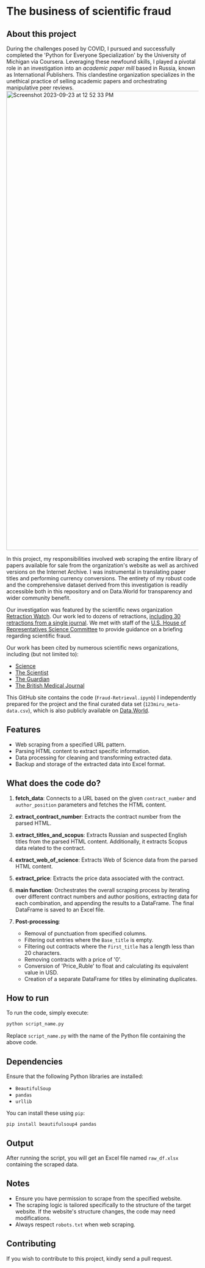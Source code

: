 # The business of scientific fraud

## About this project

During the challenges posed by COVID, I pursued and successfully completed the 'Python for Everyone Specialization' by the University of Michigan via Coursera. Leveraging these newfound skills, I played a pivotal role in an investigation into an _academic paper mill_ based in Russia, known as International Publishers. This clandestine organization specializes in the unethical practice of selling academic papers and orchestrating manipulative peer reviews.
<img width="1199" alt="Screenshot 2023-09-23 at 12 52 33 PM" src="https://github.com/Soul-Jacker/ScientificFraud/assets/2854746/fdd653d1-63ea-45a1-b7e7-d13064702415">

In this project, my responsibilities involved web scraping the entire library of papers available for sale from the organization's website as well as archived versions on the Internet Archive. I was instrumental in translating paper titles and performing currency conversions. The entirety of my robust code and the comprehensive dataset derived from this investigation is readily accessible both in this repository and on Data.World for transparency and wider community benefit.

Our investigation was featured by the scientific news organization [Retraction Watch](https://retractionwatch.com/author/perronetal/). Our work led to dozens of retractions, [including 30 retractions from a single journal](https://retractionwatch.com/2022/07/05/our-deepest-apology-journal-retracts-30-likely-paper-mill-articles-after-investigation-published-by-retraction-watch/). We met with staff of the [U.S. House of Representatives Science Committee](https://docs.house.gov/Committee/Calendar/ByEvent.aspx?EventID=115022) to provide guidance on a briefing regarding scientific fraud.  

Our work has been cited by numerous scientific news organizations, including (but not limited to):
- [Science](https://www.science.org/content/article/russian-website-peddles-authorships-linked-reputable-journals#:~:text=In%20December%202021%2C%20he%20co%2Dauthored%20a%20separate%20analysis%20of%20www.123mi.ru%20on%20Retraction%20Watch%2C%20which%20described%20nearly%20200%20papers%20that%20may%20match%20authorships%20advertised%20there%3B%20subsequently%2C%20he%20and%20a%20colleague%20posted%20a%20catalog%20of%20contracts%20displayed%20on%20the%20site%2C%20which%20together%20refer%20to%20about%201500%20articles.)
- [The Scientist](https://www.the-scientist.com/news-opinion/the-top-retractions-of-2022-70852#:~:text=Oliver%20Hiltz%2DPerron%2C%20a%20high%20school%20student%2C)
- [The Guardian](https://www.theguardian.com/commentisfree/2023/aug/09/scientific-misconduct-retraction-watch#:~:text=to%20paper%20mills%20%E2%80%93%20scientific%20chop)
- [The British Medical Journal](https://www.bmj.com/content/379/bmj-2022-071517)

This GitHub site contains the code (`Fraud-Retrieval.ipynb`) I independently prepared for the project and the final curated data set (`123miru_meta-data.csv`), which is also publicly available on [Data.World](https://data.world/beperron/international-publisher).

## Features

- Web scraping from a specified URL pattern.
- Parsing HTML content to extract specific information.
- Data processing for cleaning and transforming extracted data.
- Backup and storage of the extracted data into Excel format.

## What does the code do?

1. **fetch_data**: Connects to a URL based on the given `contract_number` and `author_position` parameters and fetches the HTML content.

2. **extract_contract_number**: Extracts the contract number from the parsed HTML.

3. **extract_titles_and_scopus**: Extracts Russian and suspected English titles from the parsed HTML content. Additionally, it extracts Scopus data related to the contract.

4. **extract_web_of_science**: Extracts Web of Science data from the parsed HTML content.

5. **extract_price**: Extracts the price data associated with the contract.

6. **main function**: Orchestrates the overall scraping process by iterating over different contract numbers and author positions, extracting data for each combination, and appending the results to a DataFrame. The final DataFrame is saved to an Excel file.

7. **Post-processing**:
    - Removal of punctuation from specified columns.
    - Filtering out entries where the `Base_title` is empty.
    - Filtering out contracts where the `First_title` has a length less than 20 characters.
    - Removing contracts with a price of '0'.
    - Conversion of 'Price_Ruble' to float and calculating its equivalent value in USD.
    - Creation of a separate DataFrame for titles by eliminating duplicates.

## How to run

To run the code, simply execute:

```python
python script_name.py
```

Replace `script_name.py` with the name of the Python file containing the above code.

## Dependencies

Ensure that the following Python libraries are installed:

- `BeautifulSoup`
- `pandas`
- `urllib`

You can install these using `pip`:

```
pip install beautifulsoup4 pandas
```

## Output

After running the script, you will get an Excel file named `raw_df.xlsx` containing the scraped data.

## Notes

- Ensure you have permission to scrape from the specified website.
- The scraping logic is tailored specifically to the structure of the target website. If the website's structure changes, the code may need modifications.
- Always respect `robots.txt` when web scraping.

## Contributing

If you wish to contribute to this project, kindly send a pull request.

